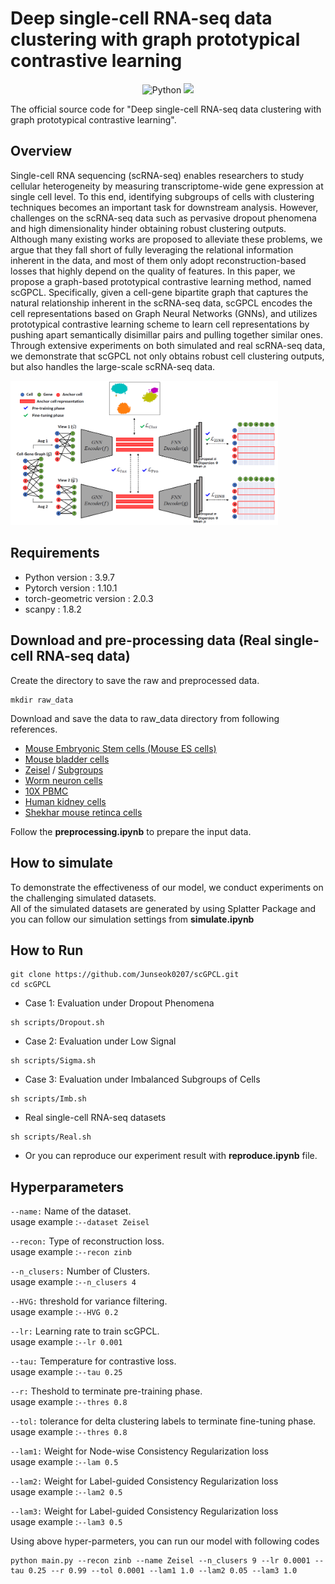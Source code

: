 # Deep single-cell RNA-seq data clustering with graph prototypical contrastive learning

<p align="center">
  <img alt="Python" src ="https://img.shields.io/badge/Python-3776AB.svg?&logo=Python&logoColor=white"/>
  <a href="https://pytorch.org/" alt="PyTorch">
    <img src="https://img.shields.io/badge/PyTorch-%23EE4C2C.svg?e&logo=PyTorch&logoColor=white" /></a>
    
The official source code for "Deep single-cell RNA-seq data clustering with graph prototypical contrastive learning".

## Overview

Single-cell RNA sequencing (scRNA-seq) enables researchers to study cellular heterogeneity by measuring transcriptome-wide gene expression at single cell level. To this
end, identifying subgroups of cells with clustering techniques becomes an important task for downstream analysis. However, challenges on the scRNA-seq data such as  pervasive dropout phenomena and high dimensionality hinder obtaining robust clustering outputs. Although many existing works are proposed to alleviate these problems, we
argue that they fall short of fully leveraging the relational information inherent in the data, and most of them only adopt reconstruction-based losses that highly depend on the quality of features. In this paper, we propose a graph-based prototypical contrastive learning method, named scGPCL. Specifically, given a cell-gene bipartite graph that captures the natural relationship inherent in the scRNA-seq data, scGPCL encodes the cell representations based on Graph Neural Networks (GNNs), and utilizes prototypical contrastive learning scheme to learn cell representations by pushing apart semantically disimillar pairs and pulling together similar ones. Through extensive experiments on both simulated and real scRNA-seq data, we demonstrate that scGPCL not only obtains robust cell clustering outputs, but also handles the large-scale scRNA-seq data.

<img width=85% src="Img/Architecture.png"></img>

## Requirements
- Python version : 3.9.7
- Pytorch version : 1.10.1
- torch-geometric version : 2.0.3
- scanpy : 1.8.2

## Download and pre-processing data (Real single-cell RNA-seq data)
Create the directory to save the raw and preprocessed data.
```
mkdir raw_data
```
Download and save the data to raw_data directory from following references.
- [Mouse Embryonic Stem cells (Mouse ES cells)](https://www.ncbi.nlm.nih.gov/geo/query/acc.cgi?acc=GSE65525)
- [Mouse bladder cells](https://figshare.com/s/865e694ad06d5857db4b)
- [Zeisel](https://www.ncbi.nlm.nih.gov/geo/query/acc.cgi?acc=GSE60361) / [Subgroups](http://linnarssonlab.org/cortex/)
- [Worm neuron cells](https://atlas.gs.washington.edu/worm-rna/docs/)
- [10X PBMC](https://support.10xgenomics.com/single-cell-gene-expression/datasets/2.1.0/pbmc4k)
- [Human kidney cells](https://github.com/xuebaliang/scziDesk/tree/master/dataset/Young)
- [Shekhar mouse retinca cells](https://www.ncbi.nlm.nih.gov/geo/query/acc.cgi?acc=GSE81904)

Follow the **preprocessing.ipynb** to prepare the input data.


## How to simulate
To demonstrate the effectiveness of our model, we conduct experiments on the challenging simulated datasets.  
All of the simulated datasets are generated by using Splatter Package and you can follow our simulation settings from **simulate.ipynb**

## How to Run

```
git clone https://github.com/Junseok0207/scGPCL.git
cd scGPCL
```

- Case 1: Evaluation under Dropout Phenomena  

```
sh scripts/Dropout.sh
```

- Case 2: Evaluation under Low Signal  

```
sh scripts/Sigma.sh
```

- Case 3: Evaluation under Imbalanced Subgroups of Cells  

```
sh scripts/Imb.sh
```

- Real single-cell RNA-seq datasets  

```
sh scripts/Real.sh
```

- Or you can reproduce our experiment result with **reproduce.ipynb** file.

## Hyperparameters

`--name:`
Name of the dataset.  
usage example :`--dataset Zeisel`

`--recon:`
Type of reconstruction loss.  
usage example :`--recon zinb`

`--n_clusers:`
Number of Clusters.   
usage example :`--n_clusers 4`

`--HVG:`
threshold for variance filtering.   
usage example :`--HVG 0.2`

`--lr:`
Learning rate to train scGPCL.  
usage example :`--lr 0.001`

`--tau:`
Temperature for contrastive loss.  
usage example :`--tau 0.25`

`--r:`
Theshold to terminate pre-training phase.  
usage example :`--thres 0.8`

`--tol:`
tolerance for delta clustering labels to terminate fine-tuning phase.  
usage example :`--thres 0.8`

`--lam1:`
Weight for Node-wise Consistency Regularization loss  
usage example :`--lam 0.5`

`--lam2:`
Weight for Label-guided Consistency Regularization loss  
usage example :`--lam2 0.5`

`--lam3:`
Weight for Label-guided Consistency Regularization loss  
usage example :`--lam3 0.5`

Using above hyper-parmeters, you can run our model with following codes  

```
python main.py --recon zinb --name Zeisel --n_clusers 9 --lr 0.0001 --tau 0.25 --r 0.99 --tol 0.0001 --lam1 1.0 --lam2 0.05 --lam3 1.0
```



